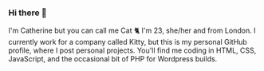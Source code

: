 ### Hi there 🌸

I'm Catherine but you can call me Cat 🐈 I'm 23, she/her and from London. 
I currently work for a company called Kitty, but this is my personal GitHub profile, where I post personal projects. You'll find me coding in HTML, CSS, JavaScript, and the occasional bit of PHP for Wordpress builds.


